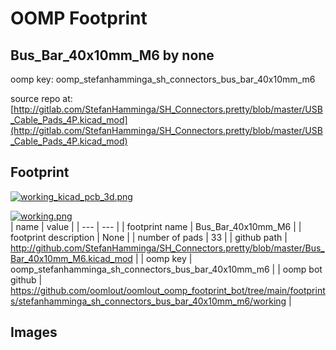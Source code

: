 # OOMP Footprint  
## Bus_Bar_40x10mm_M6  by none  
  
oomp key: oomp_stefanhamminga_sh_connectors_bus_bar_40x10mm_m6  
  
source repo at: [http://gitlab.com/StefanHamminga/SH_Connectors.pretty/blob/master/USB_Cable_Pads_4P.kicad_mod](http://gitlab.com/StefanHamminga/SH_Connectors.pretty/blob/master/USB_Cable_Pads_4P.kicad_mod)  
## Footprint  
  
[![working_kicad_pcb_3d.png](working_kicad_pcb_3d_600.png)](working_kicad_pcb_3d.png)  
  
[![working.png](working_600.png)](working.png)  
| name | value | 
| --- | --- | 
| footprint name | Bus_Bar_40x10mm_M6 | 
| footprint description | None | 
| number of pads | 33 | 
| github path | http://github.com/StefanHamminga/SH_Connectors.pretty/blob/master/Bus_Bar_40x10mm_M6.kicad_mod | 
| oomp key | oomp_stefanhamminga_sh_connectors_bus_bar_40x10mm_m6 | 
| oomp bot github | https://github.com/oomlout/oomlout_oomp_footprint_bot/tree/main/footprints/stefanhamminga_sh_connectors_bus_bar_40x10mm_m6/working | 
## Images  
